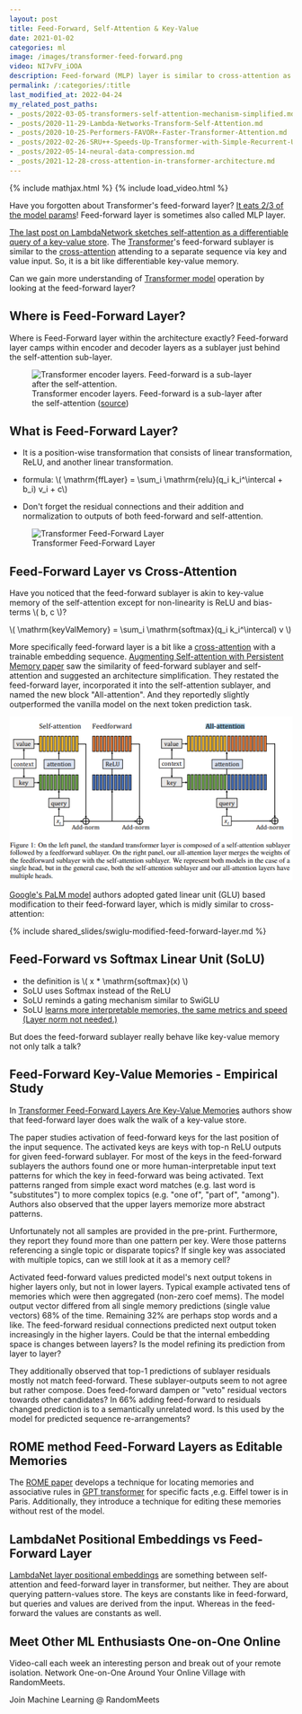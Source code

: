 ```yaml
---
layout: post
title: Feed-Forward, Self-Attention & Key-Value
date: 2021-01-02
categories: ml
image: /images/transformer-feed-forward.png
video: NI7vFV_iOOA
description: Feed-forward (MLP) layer is similar to cross-attention as observed in SwiGLU and All-attention.
permalink: /:categories/:title
last_modified_at: 2022-04-24
my_related_post_paths:
- _posts/2022-03-05-transformers-self-attention-mechanism-simplified.md
- _posts/2020-11-29-Lambda-Networks-Transform-Self-Attention.md
- _posts/2020-10-25-Performers-FAVOR+-Faster-Transformer-Attention.md
- _posts/2022-02-26-SRU++-Speeds-Up-Transformer-with-Simple-Recurrent-Unit-RNN.md
- _posts/2022-05-14-neural-data-compression.md
- _posts/2021-12-28-cross-attention-in-transformer-architecture.md
---
```




{% include mathjax.html %}
{% include load_video.html %}


Have you forgotten about Transformer's feed-forward layer? [It eats 2/3 of the model params](https://arxiv.org/pdf/2012.14913v1.pdf)!
Feed-forward layer is sometimes also called MLP layer. 

[The last post on LambdaNetwork sketches self-attention as a differentiable query of a key-value store](/ml/Lambda-Networks-Transform-Self-Attention).
The [Transformer](/ml/transformers-self-attention-mechanism-simplified)'s feed-forward sublayer is similar to the  [cross-attention](/ml/Feed-Forward-Self-Attendion-Key-Value-Memory) attending to a separate sequence via key and value input.
So, it is a bit like differentiable key-value memory.

Can we gain more understanding of [Transformer model](/ml/transformers-self-attention-mechanism-simplified) operation by looking at the feed-forward layer?

## Where is Feed-Forward Layer?

Where is Feed-Forward layer within the architecture exactly?
Feed-forward layer camps within encoder and decoder layers as a sublayer just behind the self-attention sub-layer.

<figure class="figure">
    <img
        class="figure-img img-fluid rounded lazyload"
        alt="Transformer encoder layers. Feed-forward is a sub-layer after the self-attention."
        data-src="/images/feed-forward-sublayer-in-transformer.png"
        style="width: 300px"
    >
    <figcaption class="figure-caption">
        Transformer encoder layers. Feed-forward is a sub-layer after the self-attention (<a href="https://papers.nips.cc/paper/2017/file/3f5ee243547dee91fbd053c1c4a845aa-Paper.pdf">source</a>)
    </figcaption>
</figure>

## What is Feed-Forward Layer?
- It is a position-wise transformation that consists of linear transformation, ReLU, and another linear transformation.

- formula: \\( \mathrm{ffLayer} = \sum_i \mathrm{relu}(q_i k_i^\intercal + b_i) v_i + c\\)

- Don't forget the residual connections and their addition and normalization to outputs of both feed-forward and self-attention.

<figure class="figure">
    <img
        class="figure-img img-fluid rounded lazyload"
        alt="Transformer Feed-Forward Layer"
        data-src="/images/transformer-feed-forward.png"
        style="width: 400px"
>
    <figcaption class="figure-caption">
        Transformer Feed-Forward Layer 
    </figcaption>
</figure>



## Feed-Forward Layer vs Cross-Attention

Have you noticed that the feed-forward sublayer is akin to key-value memory of the self-attention except for non-linearity is ReLU and bias-terms \\( b, c \\)?

\\( \mathrm{keyValMemory} = \sum_i \mathrm{softmax}(q_i k_i^\intercal) v \\)

More specifically feed-forward layer is a bit like a [cross-attention](/ml/cross-attention-in-transformer-architecture) with a trainable embedding sequence.
[Augmenting Self-attention with Persistent Memory paper](https://arxiv.org/pdf/1907.01470.pdf) saw the similarity of feed-forward sublayer and self-attention and suggested an architecture simplification.
They restated the feed-forward layer, incorporated it into the self-attention sublayer, and named the new block "All-attention".
And they reportedly slightly outperformed the vanilla model on the next token prediction task.

![All-attention: feed-forward layer restated as self-attention](/images/all-attention-feed-forward-as-self-attention.png)

[Google's PaLM model](/ml/googles-pathways-language-model-and-chain-of-thought) authors adopted gated linear unit (GLU) based modification to their feed-forward layer, which is midly similar to cross-attention:

{% include shared_slides/swiglu-modified-feed-forward-layer.md %}


## Feed-Forward vs Softmax Linear Unit (SoLU)
- the definition is \\( x * \mathrm{softmax}(x) \\)
- SoLU uses Softmax instead of the ReLU
- SoLU reminds a gating mechanism similar to SwiGLU
- SoLU [learns more interpretable memories, the same metrics and speed (Layer norm not needed.)](https://transformer-circuits.pub/2022/solu/index.html)

But does the feed-forward sublayer really behave like key-value memory not only talk a talk?


## Feed-Forward Key-Value Memories - Empirical Study

In [Transformer Feed-Forward Layers Are Key-Value Memories](https://arxiv.org/pdf/2012.14913v1.pdf) authors show that feed-forward layer does walk the walk of a key-value store.

The paper studies activation of feed-forward keys for the last position of the input sequence.
The activated keys are  keys with top-n ReLU outputs for given feed-forward sublayer.
For most of the keys in the feed-forward sublayers the authors found one or more human-interpretable input text patterns for which the key in feed-forward was being activated.
Text patterns ranged from simple exact word matches (e.g. last word is "substitutes") to more complex topics (e.g. "one of", "part of", "among").
Authors also observed that the upper layers memorize more abstract patterns.

Unfortunately not all samples are provided in the pre-print.
Furthermore, they report they found more than one pattern per key.
Were those patterns referencing a single topic or disparate topics?
If single key was associated with multiple topics, can we still look at it as a memory cell?

Activated feed-forward values predicted model's next output tokens in higher layers only, but not in lower layers.
Typical example activated tens of memories which were then aggregated (non-zero coef mems).
The model output vector differed from all single memory predictions (single value vectors) 68% of the time.
Remaining 32% are perhaps stop words and a like.
The feed-forward residual connections predicted next output token increasingly in the higher layers.
Could be that the internal embedding space is changes between layers?
Is the model refining its prediction from layer to layer?

They additionally observed that top-1 predictions of sublayer residuals mostly not match feed-forward.
These sublayer-outputs seem to not agree but rather compose.
Does feed-forward dampen or "veto" residual vectors towards other candidates?
In 66% adding feed-forward to residuals changed prediction is to a semantically unrelated word.
Is this used by the model for predicted sequence re-arrangements?

## ROME method Feed-Forward Layers as Editable Memories
The [ROME paper](This) develops a technique for locating memories and associative rules in [GPT transformer](/ml/transformers-self-attention-mechanism-simplified) for specific facts ,e.g. Eiffel tower is in Paris.
Additionally, they introduce a technique for editing these memories without rest of the model.

## LambdaNet Positional Embeddings vs Feed-Forward Layer

[LambdaNet layer positional embeddings](/ml/Lambda-Networks-Transform-Self-Attention) are something between self-attention and feed-forward layer in transformer, but neither.
They are about querying pattern-values store.
The keys are constants like in feed-forward, but queries and values are derived from the input.
Whereas in the feed-forward the values are constants as well.


## Meet Other ML Enthusiasts One-on-One Online

Video-call each week an interesting person and break out of your remote isolation.
Network One-on-One Around Your Online Village with RandomMeets.

<a class="btn btn-info" style="text-decoration: none;" href="https://randommeets.com/invite/eyJncm91cF9pZCI6IjZhMzNkMTVjLTc0NjItNGFhMS1hNTc0LWM1NTUwMWQ4NWNkZiJ9.X76oug.2563ghpMTzbST9KPHerGeDqhXRY">
    Join Machine Learning @ RandomMeets
</a>
